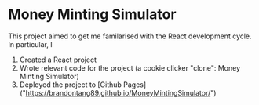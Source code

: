 # Money Minting Simulator

This project aimed to get me familarised with the React development cycle. In particular, I
1. Created a React project
2. Wrote relevant code for the project (a cookie clicker "clone": Money Minting Simulator)
3. Deployed the project to [Github Pages] ("https://brandontang89.github.io/MoneyMintingSimulator/")